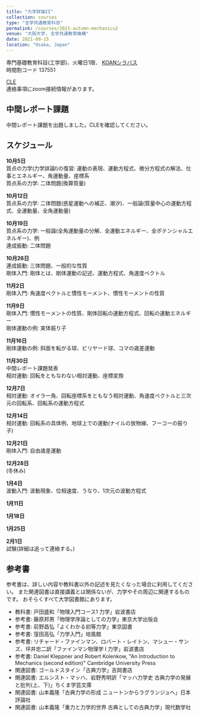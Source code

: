 ```yaml
---
title: "力学詳論II"
collection: courses
type: "全学共通教育科目"
permalink: /courses/2021-autumn-mechanics2
venue: "大阪大学, 全学共通教育機構"
date: 2021-09-15
location: "Osaka, Japan"
---
```


専門基礎教育科目(工学部)、火曜日1限、
[KOANシラバス](https://koan.osaka-u.ac.jp/campusweb/campussquare.do?_flowExecutionKey=_cF7C945D0-CFF7-74C5-6C59-9D106E16361E_k3B1CE977-6ADB-8B56-152C-0B7606526747)  
時間割コード 137551

[CLE](https://www.cle.osaka-u.ac.jp/webapps/blackboard/content/listContentEditable.jsp?content_id=_944394_1&course_id=_137081_1)  
連絡事項にzoom接続情報があります。

中間レポート課題
-------------

中間レポート課題を出題しました。CLEを確認してください。

スケジュール
-----

**10月5日**  
質点の力学(力学詳論I)の復習: 運動の表現、運動方程式、微分方程式の解法、仕事とエネルギー、角運動量、座標系  
質点系の力学: 二体問題(換算質量)  

**10月12日**  
質点系の力学: 二体問題(惑星運動への補正、潮汐)、一般論(質量中心の運動方程式、全運動量、全角運動量)  

**10月19日**  
質点系の力学: 一般論(全角運動量の分解、全運動エネルギー、全ポテンシャルエネルギー)、例  
連成振動: 二体問題

**10月26日**  
連成振動: 三体問題、一般的な性質  
剛体入門: 剛体とは、剛体運動の記述、運動方程式、角速度ベクトル  

**11月2日**  
剛体入門: 角速度ベクトルと慣性モーメント、慣性モーメントの性質  

**11月9日**  
剛体入門: 慣性モーメントの性質、剛体回転の運動方程式、回転の運動エネルギー  
剛体運動の例: 実体振り子    

**11月16日**  
剛体運動の例: 斜面を転がる球、ビリヤード球、コマの歳差運動  

**11月30日**  
中間レポート課題発表  
相対運動: 回転をともなわない相対運動、座標変換  

**12月7日**  
相対運動: オイラー角、回転座標系をともなう相対運動、角速度ベクトルと三次元の回転系、回転系の運動方程式  

**12月14日**  
相対運動: 回転系の具体例、地球上での運動(ナイルの放物線、フーコーの振り子)  

**12月21日**  
剛体入門: 自由歳差運動  

**12月28日**  
(冬休み)

**1月4日**  
波動入門: 波動現象、位相速度、うなり、1次元の波動方程式 

**1月11日**  

**1月18日**  

**1月25日**  

**2月1日**  
試験(詳細は追って連絡する。)  

参考書
-----
参考書は、詳しい内容や教科書以外の記述を見たくなった場合に利用してください。
また関連図書は直接講義とは関係ないが、力学やその周辺に関連するものです。
おそらくすべて大学図書館にあります。
* 教科書: 戸田盛和「物理入門コース1 力学」岩波書店
* 参考書: 藤原邦男「物理学序論としての力学」東京大学出版会
* 参考書: 前野昌弘「よくわかる初等力学」東京図書
* 参考書: 窪田高弘「力学入門」培風館
* 参考書: リチャード・ファインマン、ロバート・レイトン、マシュー・サンズ、坪井忠二訳「ファインマン物理学 I 力学」岩波書店
* 参考書: Daniel Kleppner and Robert Kolenkow, "An Introduction to Mechanics (second edition)" Cambridge University Press
* 関連図書: ゴールドスタイン「古典力学」吉岡書店
* 関連図書: エルンスト・マッハ、岩野秀明訳「マッハ力学史 古典力学の発展と批判(上、下)」ちくま学芸文庫
* 関連図書: 山本義隆「古典力学の形成 ニュートンからラグランジュへ」日本評論社
* 関連図書: 山本義隆「重力と力学的世界 古典としての古典力学」現代数学社
